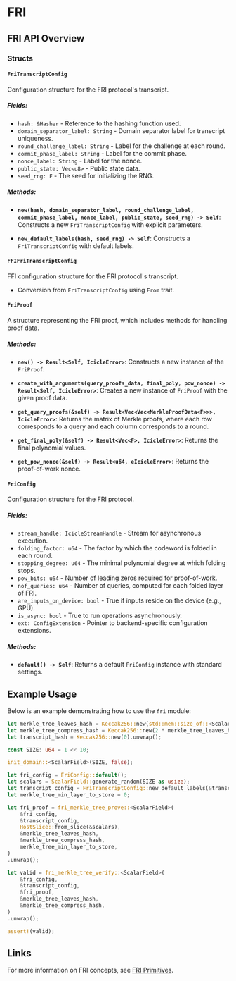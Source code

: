 # FRI

## FRI API Overview

### **Structs**

#### `FriTranscriptConfig`
Configuration structure for the FRI protocol's transcript.

##### **Fields:**
- `hash: &Hasher` - Reference to the hashing function used.
- `domain_separator_label: String` - Domain separator label for transcript uniqueness.
- `round_challenge_label: String` - Label for the challenge at each round.
- `commit_phase_label: String` - Label for the commit phase.
- `nonce_label: String` - Label for the nonce.
- `public_state: Vec<u8>` - Public state data.
- `seed_rng: F` - The seed for initializing the RNG.

##### **Methods:**
- **`new(hash, domain_separator_label, round_challenge_label, commit_phase_label, nonce_label, public_state, seed_rng) -> Self`**:
  Constructs a new `FriTranscriptConfig` with explicit parameters.

- **`new_default_labels(hash, seed_rng) -> Self`**:
  Constructs a `FriTranscriptConfig` with default labels.

#### `FFIFriTranscriptConfig`
FFI configuration structure for the FRI protocol's transcript.

- Conversion from `FriTranscriptConfig` using `From` trait.

#### `FriProof`
A structure representing the FRI proof, which includes methods for handling proof data.

##### **Methods:**
- **`new() -> Result<Self, IcicleError>`**:
  Constructs a new instance of the `FriProof`.

- **`create_with_arguments(query_proofs_data, final_poly, pow_nonce) -> Result<Self, IcicleError>`**:
  Creates a new instance of `FriProof` with the given proof data.

- **`get_query_proofs(&self) -> Result<Vec<Vec<MerkleProofData<F>>>, IcicleError>`**:
  Returns the matrix of Merkle proofs, where each row corresponds to a query and each column corresponds to a round.

- **`get_final_poly(&self) -> Result<Vec<F>, IcicleError>`**:
  Returns the final polynomial values.

- **`get_pow_nonce(&self) -> Result<u64, eIcicleError>`**:
  Returns the proof-of-work nonce.

#### `FriConfig`
Configuration structure for the FRI protocol.

##### **Fields:**
- `stream_handle: IcicleStreamHandle` - Stream for asynchronous execution.
- `folding_factor: u64` - The factor by which the codeword is folded in each round.
- `stopping_degree: u64` - The minimal polynomial degree at which folding stops.
- `pow_bits: u64` - Number of leading zeros required for proof-of-work.
- `nof_queries: u64` - Number of queries, computed for each folded layer of FRI.
- `are_inputs_on_device: bool` - True if inputs reside on the device (e.g., GPU).
- `is_async: bool` - True to run operations asynchronously.
- `ext: ConfigExtension` - Pointer to backend-specific configuration extensions.

##### **Methods:**
- **`default() -> Self`**:
  Returns a default `FriConfig` instance with standard settings.

## **Example Usage**

Below is an example demonstrating how to use the `fri` module:

```rust
let merkle_tree_leaves_hash = Keccak256::new(std::mem::size_of::<ScalarField>() as u64).unwrap();
let merkle_tree_compress_hash = Keccak256::new(2 * merkle_tree_leaves_hash.output_size()).unwrap();
let transcript_hash = Keccak256::new(0).unwrap();

const SIZE: u64 = 1 << 10;

init_domain::<ScalarField>(SIZE, false);

let fri_config = FriConfig::default();
let scalars = ScalarField::generate_random(SIZE as usize);
let transcript_config = FriTranscriptConfig::new_default_labels(&transcript_hash, ScalarField::one());
let merkle_tree_min_layer_to_store = 0;

let fri_proof = fri_merkle_tree_prove::<ScalarField>(
    &fri_config,
    &transcript_config,
    HostSlice::from_slice(&scalars),
    &merkle_tree_leaves_hash,
    &merkle_tree_compress_hash,
    merkle_tree_min_layer_to_store,
)
.unwrap();

let valid = fri_merkle_tree_verify::<ScalarField>(
    &fri_config,
    &transcript_config,
    &fri_proof,
    &merkle_tree_leaves_hash,
    &merkle_tree_compress_hash,
)
.unwrap();

assert!(valid);
```

## **Links**

For more information on FRI concepts, see [FRI Primitives](../cpp/fri).
